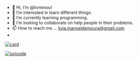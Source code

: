 - 👋 Hi, I’m @livmmou!
- 👀 I’m interested in learn different things.
- 🌱 I’m currently learning programming.
- 💞️ I’m looking to collaborate on help people in their problems.
- 📫 How to reach me ... livia.manoeldemoura@gmail.com
- 
[![card](https://github-readme-stats.vercel.app/api?username=livmmou&theme=Synthwave_icons=true)](https://github.com/anuraghazra/github-readme-stats)

[![iuricode](https://github-readme-stats.vercel.app/api/top-langs/?username=livmmou&hide=html&layout=compact&theme=Synthwave)](https://github.com/anuraghazra/github-readme-stats)





<!---
livmmou/livmmou is a ✨ special ✨ repository because its `README.md` (this file) appears on your GitHub profile.
You can click the Preview link to take a look at your changes.
--->
